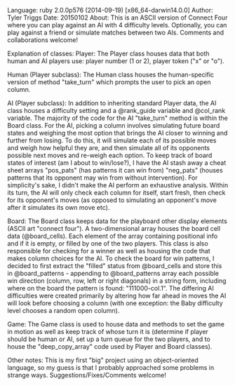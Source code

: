 Language: ruby 2.0.0p576 (2014-09-19) [x86_64-darwin14.0.0]
Author: Tyler Triggs
Date: 20150102
About:
This is an ASCII version of Connect Four where you can play against an AI with 4 difficulty levels. Optionally, you can play against a friend or simulate matches between two AIs.
Comments and collaborations welcome!

Explanation of classes:
Player: The Player class houses data that both human and AI players use: player number (1 or 2), player token ("x" or "o").

Human (Player subclass): The Human class houses the human-specific version of method "take_turn" which prompts the user to pick an open column.  

AI (Player subclass): In addition to inheriting standard Player data, the AI class houses a difficulty setting and a @rank_guide variable and @col_rank variable. The majority of the code for the AI "take_turn" method is within the Board class. For the AI, picking a column involves simulating future board states and weighing the most option that brings the AI closer to winning and further from losing. To do this, it will simulate each of its possible moves and weigh how helpful they are, and then simulate all of its opponents possible next moves and re-weigh each option. To keep track of board states of interest (am I about to win/lose?), I have the AI stash away a cheat sheet arrays "pos_pats" (has patterns it can win from) "neg_pats" (houses patterns that its opponent may win from without intervention). For simplicity's sake, I didn't make the AI perform an exhaustive analysis. Within its turn, the AI will only check each column for itself, start fresh, then check for its opponent's moves (as opposed to simulating an opponent's move after it simulates its own move etc).

Board: The Board class keeps data for the playboard other display elements (ASCII art "connect four"). 
  A two-dimensional array houses the board cell data (@board_cells). Each element of the array containing positional info and if it is empty, or filled by one of the two players. This class is also responsible for checking for a winner as well as housing the code that makes column choices for the AI. To check the board for win patterns, I decided to first extract the "filled" status from @board_cells and store this in @board_patterns - appending to @board_patterns array each possible win direction (column, row, left or right diagonals) in a string form, including where on the board the pattern is found: "111000-col.1". The differing AI difficulties were created primarily by altering how far ahead in moves the AI will look before choosing a column (with one exception: the Baby difficulty level chooses a random open column). 

Game: The Game class is used to house data and methods to set the game in motion as well as keep track of whose turn it is (determine if player should be human or AI, set up a turn queue for the two players, and to house the "deep_copy_array" code used by Player and Board classes). 

Other notes: This is my first "big" project using an object-oriented language, so my guess is that I probably approached some problems in strange ways. Suggestions/Fixes/Comments welcome!
